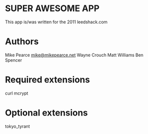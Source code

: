 # SUPER AWESOME APP
This app is/was written for the 2011 leedshack.com

# Authors
Mike Pearce <mike@mikepearce.net>
Wayne Crouch
Matt Williams
Ben Spencer

# Required extensions
curl
mcrypt

# Optional extensions
tokyo_tyrant
